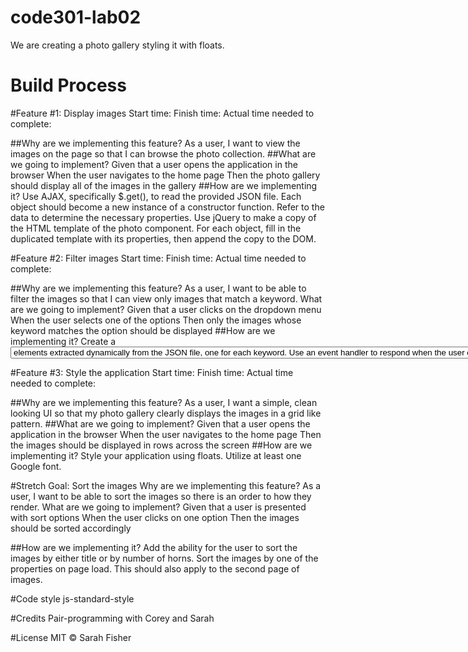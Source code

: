 # code301-lab02
We are creating a photo gallery styling it with floats.

# Build Process

#Feature #1: Display images
Start time:
Finish time:
Actual time needed to complete:

##Why are we implementing this feature?
As a user, I want to view the images on the page so that I can browse the photo collection.
##What are we going to implement?
Given that a user opens the application in the browser
When the user navigates to the home page
Then the photo gallery should display all of the images in the gallery
##How are we implementing it?
Use AJAX, specifically $.get(), to read the provided JSON file.
Each object should become a new instance of a constructor function. Refer to the data to determine the necessary properties.
Use jQuery to make a copy of the HTML template of the photo component. For each object, fill in the duplicated template with its properties, then append the copy to the DOM.


#Feature #2: Filter images
Start time:
Finish time:
Actual time needed to complete:

##Why are we implementing this feature?
As a user, I want to be able to filter the images so that I can view only images that match a keyword.
What are we going to implement?
Given that a user clicks on the dropdown menu
When the user selects one of the options
Then only the images whose keyword matches the option should be displayed
##How are we implementing it?
Create a <select> element which contains unique <option> elements extracted dynamically from the JSON file, one for each keyword.
Use an event handler to respond when the user chooses an option from the select menu. Hide all of the images, then show those whose keyword matches the option chosen.
  
  
#Feature #3: Style the application
Start time:
Finish time:
Actual time needed to complete:

##Why are we implementing this feature?
As a user, I want a simple, clean looking UI so that my photo gallery clearly displays the images in a grid like pattern.
##What are we going to implement?
Given that a user opens the application in the browser
When the user navigates to the home page
Then the images should be displayed in rows across the screen
##How are we implementing it?
Style your application using floats.
Utilize at least one Google font.


#Stretch Goal: Sort the images
Why are we implementing this feature?
As a user, I want to be able to sort the images so there is an order to how they render.
What are we going to implement?
Given that a user is presented with sort options
When the user clicks on one option
Then the images should be sorted accordingly

##How are we implementing it?
Add the ability for the user to sort the images by either title or by number of horns.
Sort the images by one of the properties on page load. This should also apply to the second page of images.

#Code style
js-standard-style

#Credits
Pair-programming with Corey and Sarah

#License
MIT © Sarah Fisher
